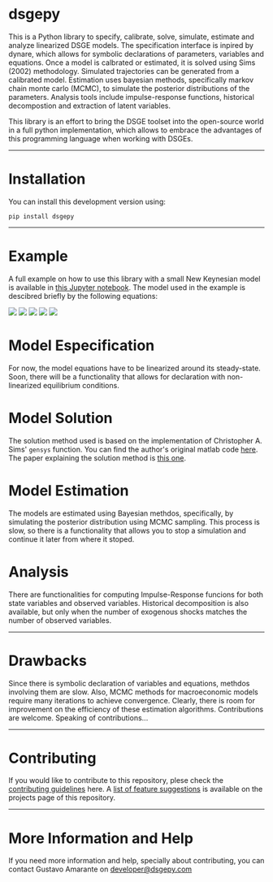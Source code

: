 # dsgepy
This is a Python library to specify, calibrate, solve, simulate, estimate and 
analyze linearized DSGE models. The specification interface is inpired by 
dynare, which allows for symbolic declarations of parameters, variables and 
equations. Once a model is calbrated or estimated, it is solved using Sims 
(2002) methodology. 
Simulated trajectories can be generated from a calibrated model. Estimation 
uses bayesian methods, specifically markov chain monte carlo (MCMC), to 
simulate the posterior distributions of the parameters. Analysis tools include 
impulse-response functions, historical decompostion and extraction of latent 
variables.

This library is an effort to bring the DSGE toolset into the open-source world 
in a full python implementation, which allows to embrace the advantages of this 
programming language when working with DSGEs.

---
# Installation
You can install this development version using:
```
pip install dsgepy
```

---
# Example
A full example on how to use this library with a small New Keynesian model is available in 
[this Jupyter notebook](https://github.com/gusamarante/pydsge/blob/master/Example/example_snkm.ipynb). The model used 
in the example is descibred briefly by the following equations:

<img src="http://latex.codecogs.com/gif.latex?\tilde{y}_{t}=E_{t}\left(\tilde{y}_{t+1}\right)-\frac{1}{\sigma}\left[\hat{i}_{t}-E_{t}\left(\pi_{t+1}\right)\right]+\psi_{ya}^{n}\left(\rho_{a}-1\right)a_{t}" />

<img src="http://latex.codecogs.com/gif.latex?\pi_{t}=\beta E_{t}\left(\pi_{t+1}\right)+\kappa\tilde{y}_{t}+\sigma_{\pi}\varepsilon_{t}^{\pi}" />

<img src="http://latex.codecogs.com/gif.latex?\hat{i}_{t}=\phi_{\pi}\pi_{t}+\phi_{y}\tilde{y}_{t}+v_{t}" />

<img src="http://latex.codecogs.com/gif.latex?a_{t}=\rho_{a}a_{t-1}+\sigma_{a}\varepsilon_{t}^{a}" />

<img src="http://latex.codecogs.com/gif.latex?v_{t}=\rho_{v}v_{t-1}+\sigma_{v}\varepsilon_{t}^{v}" />


# Model Especification
For now, the model equations have to be linearized around its steady-state. 
Soon, there will be a functionality that allows for declaration with 
non-linearized equilibrium conditions.

# Model Solution
The solution method used is based on the implementation of Christopher A. Sims' `gensys` function. You can find the 
author's original matlab code [here](https://dge.repec.org/codes/sims/linre3a/). The paper explaining the solution 
method is [this one](https://dge.repec.org/codes/sims/linre3a/LINRE3A.pdf).

# Model Estimation
The models are estimated using Bayesian methdos, specifically, by simulating the posterior distribution using MCMC 
sampling. This process is slow, so there is a functionality that allows you to stop a simulation and continue 
it later from where it stoped.

# Analysis
There are functionalities for computing Impulse-Response funcions for both state variables and observed variables. 
Historical decomposition is also available, but only when the number of exogenous shocks matches the number of 
observed variables.

---
# Drawbacks
Since there is symbolic declaration of variables and equations, methdos 
involving them are slow. Also, MCMC methods for macroeconomic models require 
many iterations to achieve convergence. Clearly, there is room for improvement 
on the efficiency of these estimation algorithms. Contributions are welcome.
Speaking of contributions...

---
# Contributing
If you would like to contribute to this repository, plese check the 
[contributing guidelines](https://github.com/gusamarante/pydsge/blob/master/CONTRIBUTING.md) here. A 
[list of feature suggestions](https://github.com/gusamarante/pydsge/projects) is available on the projects page of this
repository.

---
# More Information and Help
If you need more information and help, specially about contributing, you can 
contact Gustavo Amarante on developer@dsgepy.com

